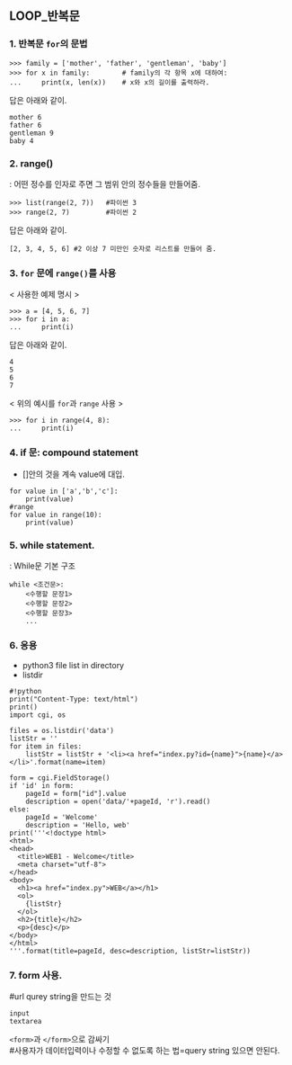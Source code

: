 ## LOOP_반복문 <br>
### 1. 반복문 `for`의 문법 <br>
```
>>> family = ['mother', 'father', 'gentleman', 'baby']
>>> for x in family:        # family의 각 항목 x에 대하여:
...     print(x, len(x))    # x와 x의 길이를 출력하라.
```
답은 아래와 같이. <br>
```
mother 6
father 6
gentleman 9
baby 4
```
### 2. range() <br>
: 어떤 정수를 인자로 주면 그 범위 안의 정수들을 만들어줌. <br>
```
>>> list(range(2, 7))   #파이썬 3 
>>> range(2, 7)         #파이썬 2
```
답은 아래와 같이. <br>
```
[2, 3, 4, 5, 6] #2 이상 7 미만인 숫자로 리스트를 만들어 줌.
```

### 3. `for` 문에 `range()`를 사용 <br>
< 사용한 예제 명시 > <br>
```
>>> a = [4, 5, 6, 7]
>>> for i in a:
...     print(i)
``` 
답은 아래와 같이. <br>
```
4
5
6
7
```
< 위의 예시를 `for`과 `range` 사용 > <br>
```
>>> for i in range(4, 8):
...     print(i)
```

### 4. if 문: compound statement <br>
+ []안의 것을 계속 value에 대입. <br>
```
for value in ['a','b','c']:
    print(value)
#range
for value in range(10):
    print(value)
```

### 5. while statement. <br> 
: While문 기본 구조 <br>
```
while <조건문>:
    <수행할 문장1>
    <수행할 문장2>
    <수행할 문장3>
    ...
```

### 6. 응용 <br>
+ python3 file list in directory <br>
+ listdir <br>

```
#!python
print("Content-Type: text/html")
print()
import cgi, os

files = os.listdir('data')
listStr = ''
for item in files:
    listStr = listStr + '<li><a href="index.py?id={name}">{name}</a></li>'.format(name=item)

form = cgi.FieldStorage()
if 'id' in form:
    pageId = form["id"].value
    description = open('data/'+pageId, 'r').read()
else:
    pageId = 'Welcome'
    description = 'Hello, web'
print('''<!doctype html>
<html>
<head>
  <title>WEB1 - Welcome</title>
  <meta charset="utf-8">
</head>
<body>
  <h1><a href="index.py">WEB</a></h1>
  <ol>
    {listStr}
  </ol>
  <h2>{title}</h2>
  <p>{desc}</p>
</body>
</html>
'''.format(title=pageId, desc=description, listStr=listStr))
```

### 7. form 사용.<br>
#url qurey string을 만드는 것<br>
```
input
textarea
```
`<form>`과 `</form>`으로 감싸기<br>
#사용자가 데이터입력이나 수정할 수 없도록 하는 법=query string 있으면 안된다.<br>
